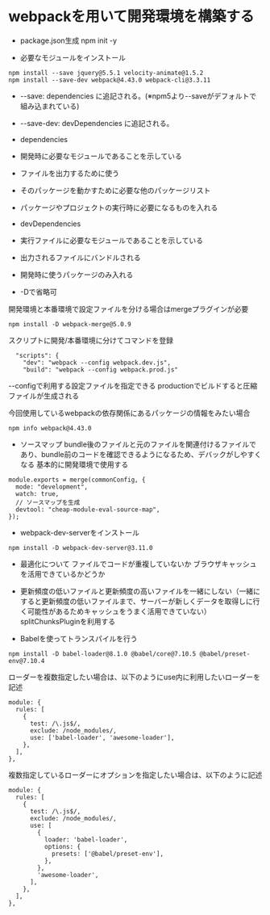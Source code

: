 # webpackを用いて開発環境を構築する 
 
- package.json生成
npm init -y 
 
- 必要なモジュールをインストール
```
npm install --save jquery@5.5.1 velocity-animate@1.5.2 
npm install --save-dev webpack@4.43.0 webpack-cli@3.3.11
```

- --save: dependencies に追記される。(※npm5より--saveがデフォルトで組み込まれている)
- --save-dev: devDependencies に追記される。
 
 
- dependencies
 - 開発時に必要なモジュールであることを示している
 - ファイルを出力するために使う
 - そのパッケージを動かすために必要な他のパッケージリスト 
 - パッケージやプロジェクトの実行時に必要になるものを入れる 
  
  
- devDependencies
 - 実行ファイルに必要なモジュールであることを示している
 - 出力されるファイルにバンドルされる
 - 開発時に使うパッケージのみ入れる
 - -Dで省略可 

開発環境と本番環境で設定ファイルを分ける場合はmergeプラグインが必要 
```
npm install -D webpack-merge@5.0.9
```
 
スクリプトに開発/本番環境に分けてコマンドを登録 
```
  "scripts": {
    "dev": "webpack --config webpack.dev.js",
    "build": "webpack --config webpack.prod.js"
```
--configで利用する設定ファイルを指定できる 
productionでビルドすると圧縮ファイルが生成される 
 
今回使用しているwebpackの依存関係にあるパッケージの情報をみたい場合
```
npm info webpack@4.43.0
```
 
- ソースマップ
bundle後のファイルと元のファイルを関連付けるファイルであり、bundle前のコードを確認できるようになるため、デバックがしやすくなる 
基本的に開発環境で使用する 
```
module.exports = merge(commonConfig, {
  mode: "development",
  watch: true,
  // ソースマップを生成
  devtool: "cheap-module-eval-source-map",
});
```
 
- webpack-dev-serverをインストール
```
npm install -D webpack-dev-server@3.11.0
```

- 最適化について
ファイルでコードが重複していないか 
ブラウザキャッシュを活用できているかどうか 
 - 更新頻度の低いファイルと更新頻度の高いファイルを一緒にしない（一緒にすると更新頻度の低いファイルまで、サーバーが新しくデータを取得しに行く可能性があるためキャッシュをうまく活用できていない）
splitChunksPluginを利用する 
 
- Babelを使ってトランスパイルを行う
```
npm install -D babel-loader@8.1.0 @babel/core@7.10.5 @babel/preset-env@7.10.4
```
ローダーを複数指定したい場合は、以下のようにuse内に利用したいローダーを記述
```
module: {
  rules: [
    {
      test: /\.js$/,
      exclude: /node_modules/,
      use: ['babel-loader', 'awesome-loader'],
    },
  ],
},
```

複数指定しているローダーにオプションを指定したい場合は、以下のように記述 
```
module: {
  rules: [
    {
      test: /\.js$/,
      exclude: /node_modules/,
      use: [
        {
          loader: 'babel-loader',
          options: {
            presets: ['@babel/preset-env'],
          },
        },
        'awesome-loader',
      ],
    },
  ],
},
```





